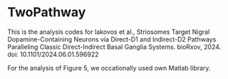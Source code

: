 # TwoPathway
This is the analysis codes for Iakovos et al., Striosomes Target Nigral Dopamine-Containing Neurons via Direct-D1 and Indirect-D2 Pathways Paralleling Classic Direct-Indirect Basal Ganglia Systems. bioRxov, 2024. doi: 10.1101/2024.06.01.596922

For the analysis of Figure 5, we occationally used own Matlab library.
